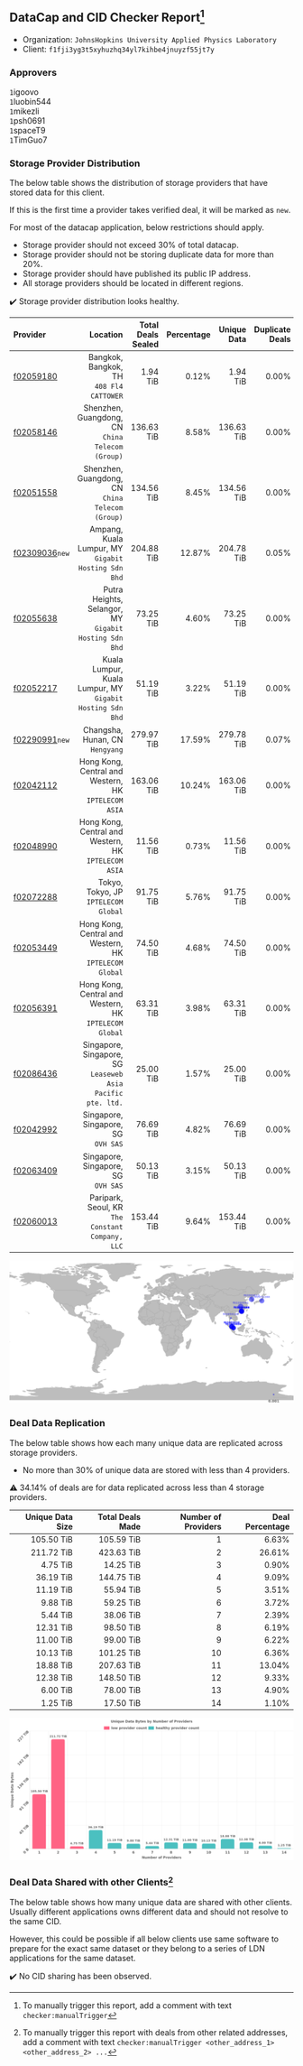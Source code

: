 ## DataCap and CID Checker Report[^1]
 - Organization: `JohnsHopkins University Applied Physics Laboratory`
 - Client: `f1fji3yg3t5xyhuzhq34yl7kihbe4jnuyzf55jt7y`
### Approvers
`1`igoovo<br/>`1`luobin544<br/>`1`mikezli<br/>`1`psh0691<br/>`1`spaceT9<br/>`1`TimGuo7

### Storage Provider Distribution
The below table shows the distribution of storage providers that have stored data for this client.

If this is the first time a provider takes verified deal, it will be marked as `new`.

For most of the datacap application, below restrictions should apply.
 - Storage provider should not exceed 30% of total datacap.
 - Storage provider should not be storing duplicate data for more than 20%.
 - Storage provider should have published its public IP address.
 - All storage providers should be located in different regions.

✔️ Storage provider distribution looks healthy.

| Provider                                                    |                                                       Location | Total Deals Sealed | Percentage | Unique Data | Duplicate Deals |
| :---------------------------------------------------------- | -------------------------------------------------------------: | -----------------: | ---------: | ----------: | --------------: |
| [f02059180](https://filfox.info/en/address/f02059180)       |                    Bangkok, Bangkok, TH<br/>`408 Fl4 CATTOWER` |           1.94 TiB |      0.12% |    1.94 TiB |           0.00% |
| [f02058146](https://filfox.info/en/address/f02058146)       |            Shenzhen, Guangdong, CN<br/>`China Telecom (Group)` |         136.63 TiB |      8.58% |  136.63 TiB |           0.00% |
| [f02051558](https://filfox.info/en/address/f02051558)       |            Shenzhen, Guangdong, CN<br/>`China Telecom (Group)` |         134.56 TiB |      8.45% |  134.56 TiB |           0.00% |
| [f02309036](https://filfox.info/en/address/f02309036)`new`  |         Ampang, Kuala Lumpur, MY<br/>`Gigabit Hosting Sdn Bhd` |         204.88 TiB |     12.87% |  204.78 TiB |           0.05% |
| [f02055638](https://filfox.info/en/address/f02055638)       |      Putra Heights, Selangor, MY<br/>`Gigabit Hosting Sdn Bhd` |          73.25 TiB |      4.60% |   73.25 TiB |           0.00% |
| [f02052217](https://filfox.info/en/address/f02052217)       |   Kuala Lumpur, Kuala Lumpur, MY<br/>`Gigabit Hosting Sdn Bhd` |          51.19 TiB |      3.22% |   51.19 TiB |           0.00% |
| [f02290991](https://filfox.info/en/address/f02290991)`new`  |                             Changsha, Hunan, CN<br/>`Hengyang` |         279.97 TiB |     17.59% |  279.78 TiB |           0.07% |
| [f02042112](https://filfox.info/en/address/f02042112)       |        Hong Kong, Central and Western, HK<br/>`IPTELECOM ASIA` |         163.06 TiB |     10.24% |  163.06 TiB |           0.00% |
| [f02048990](https://filfox.info/en/address/f02048990)       |        Hong Kong, Central and Western, HK<br/>`IPTELECOM ASIA` |          11.56 TiB |      0.73% |   11.56 TiB |           0.00% |
| [f02072288](https://filfox.info/en/address/f02072288)       |                        Tokyo, Tokyo, JP<br/>`IPTELECOM Global` |          91.75 TiB |      5.76% |   91.75 TiB |           0.00% |
| [f02053449](https://filfox.info/en/address/f02053449)       |      Hong Kong, Central and Western, HK<br/>`IPTELECOM Global` |          74.50 TiB |      4.68% |   74.50 TiB |           0.00% |
| [f02056391](https://filfox.info/en/address/f02056391)       |      Hong Kong, Central and Western, HK<br/>`IPTELECOM Global` |          63.31 TiB |      3.98% |   63.31 TiB |           0.00% |
| [f02086436](https://filfox.info/en/address/f02086436)       | Singapore, Singapore, SG<br/>`Leaseweb Asia Pacific pte. ltd.` |          25.00 TiB |      1.57% |   25.00 TiB |           0.00% |
| [f02042992](https://filfox.info/en/address/f02042992)       |                         Singapore, Singapore, SG<br/>`OVH SAS` |          76.69 TiB |      4.82% |   76.69 TiB |           0.00% |
| [f02063409](https://filfox.info/en/address/f02063409)       |                         Singapore, Singapore, SG<br/>`OVH SAS` |          50.13 TiB |      3.15% |   50.13 TiB |           0.00% |
| [f02060013](https://filfox.info/en/address/f02060013)       |            Paripark, Seoul, KR<br/>`The Constant Company, LLC` |         153.44 TiB |      9.64% |  153.44 TiB |           0.00% |

<img src="https://raw.githubusercontent.com/data-preservation-programs/filplus-checker-assets/main/filecoin-project/filecoin-plus-large-datasets/issues/1835/1692589476405.png"/>

### Deal Data Replication
The below table shows how each many unique data are replicated across storage providers.

- No more than 30% of unique data are stored with less than 4 providers.

⚠️ 34.14% of deals are for data replicated across less than 4 storage providers.

| Unique Data Size | Total Deals Made | Number of Providers | Deal Percentage |
| ---------------: | ---------------: | ------------------: | --------------: |
|       105.50 TiB |       105.59 TiB |                   1 |           6.63% |
|       211.72 TiB |       423.63 TiB |                   2 |          26.61% |
|         4.75 TiB |        14.25 TiB |                   3 |           0.90% |
|        36.19 TiB |       144.75 TiB |                   4 |           9.09% |
|        11.19 TiB |        55.94 TiB |                   5 |           3.51% |
|         9.88 TiB |        59.25 TiB |                   6 |           3.72% |
|         5.44 TiB |        38.06 TiB |                   7 |           2.39% |
|        12.31 TiB |        98.50 TiB |                   8 |           6.19% |
|        11.00 TiB |        99.00 TiB |                   9 |           6.22% |
|        10.13 TiB |       101.25 TiB |                  10 |           6.36% |
|        18.88 TiB |       207.63 TiB |                  11 |          13.04% |
|        12.38 TiB |       148.50 TiB |                  12 |           9.33% |
|         6.00 TiB |        78.00 TiB |                  13 |           4.90% |
|         1.25 TiB |        17.50 TiB |                  14 |           1.10% |

<img src="https://raw.githubusercontent.com/data-preservation-programs/filplus-checker-assets/main/filecoin-project/filecoin-plus-large-datasets/issues/1835/1692589477007.png"/>

### Deal Data Shared with other Clients[^3]
The below table shows how many unique data are shared with other clients.
Usually different applications owns different data and should not resolve to the same CID.

However, this could be possible if all below clients use same software to prepare for the exact same dataset or they belong to a series of LDN applications for the same dataset.

✔️ No CID sharing has been observed.

[^1]: To manually trigger this report, add a comment with text `checker:manualTrigger`

[^2]: Deals from those addresses are combined into this report as they are specified with `checker:manualTrigger`

[^3]: To manually trigger this report with deals from other related addresses, add a comment with text `checker:manualTrigger <other_address_1> <other_address_2> ...`

